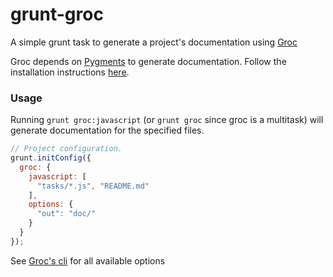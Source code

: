 grunt-groc
================

A simple grunt task to generate a project's documentation using [Groc](http://nevir.github.com/groc/)

Groc depends on [Pygments](http://pygments.org/) to generate documentation. Follow the installation instructions [here](http://pygments.org/docs/installation/).

### Usage
Running `grunt groc:javascript` (or `grunt groc` since groc is a multitask) will generate documentation for the specified files.

```js
// Project configuration.
grunt.initConfig({
  groc: {
    javascript: [
      "tasks/*.js", "README.md"
    ],
    options: {
      "out": "doc/"
    }
  }
});
```

See [Groc's cli](http://nevir.github.com/groc/cli.html) for all available options
